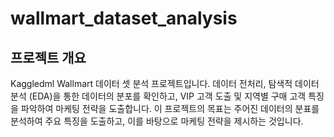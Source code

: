 # wallmart_dataset_analysis

## 프로젝트 개요
Kaggledml Wallmart 데이터 셋 분석 프로젝트입니다. 데이터 전처리, 탐색적 데이터 분석 (EDA)을 통한 데이터의 분포를 확인하고, VIP 고객 도출 및 지역별 구매 고객 특징을 파악하여 마케팅 전략을 도출합니다. 
이 프로젝트의 목표는 주어진 데이터의 분표를 분석하여 주요 특징을 도출하고, 이를 바탕으로 마케팅 전략을 제시하는 것입니다.
